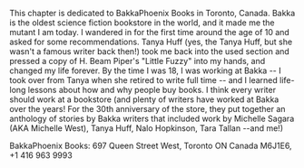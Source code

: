 This chapter is dedicated to BakkaPhoenix Books in Toronto, Canada. Bakka is the oldest
science fiction bookstore in the world, and it made me the mutant I am today. I wandered 
in for the first time around the age of 10 and asked for some recommendations. Tanya Huff 
(yes, the Tanya Huff, but she wasn't a famous writer back then!) took me back into the 
used section and pressed a copy of H. Beam Piper's "Little Fuzzy" into my hands, and 
changed my life forever. By the time I was 18, I was working at Bakka -- I took over from 
Tanya when she retired to write full time -- and I learned life-long lessons about how 
and why people buy books. I think every writer should work at a bookstore (and plenty of 
writers have worked at Bakka over the years! For the 30th anniversary of the store, they 
put together an anthology of stories by Bakka writers that included work by Michelle 
Sagara (AKA Michelle West), Tanya Huff, Nalo Hopkinson, Tara Tallan --and me!)

BakkaPhoenix Books: 697 Queen Street West, Toronto ON Canada M6J1E6, +1 416 963 9993